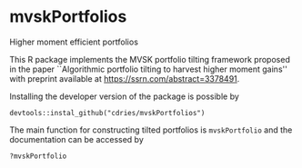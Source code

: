 # mvskPortfolios
Higher moment efficient portfolios


This R package implements the MVSK portfolio tilting framework proposed in the paper ``Algorithmic portfolio tilting to harvest higher moment gains'' with preprint available at https://ssrn.com/abstract=3378491.

Installing the developer version of the package is possible by

```
devtools::instal_github("cdries/mvskPortfolios")
```

The main function for constructing tilted portfolios is `mvskPortfolio` and the documentation can be accessed by
```
?mvskPortfolio
```
